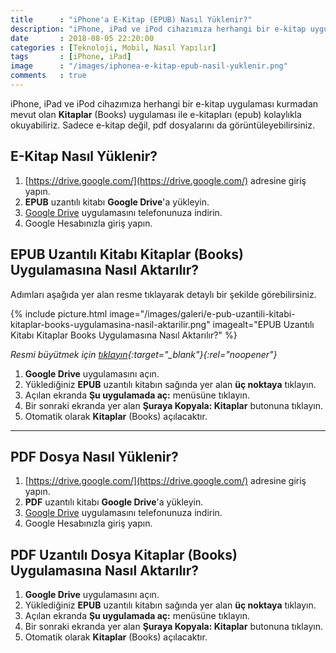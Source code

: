 ```yaml
---
title      : "iPhone'a E-Kitap (EPUB) Nasıl Yüklenir?"
description: "iPhone, iPad ve iPod cihazımıza herhangi bir e-kitap uygulaması kurmadan mevut olan Kitaplar (Books) uygulaması ile e-kitapları (epub) kolaylıkla okuyabiliriz.  Sadece e-kitap değil, pdf dosyalarını da görüntüleyebilirsiniz."
date       : 2018-08-05 22:20:00
categories : [Teknoloji, Mobil, Nasıl Yapılır]
tags       : [iPhone, iPad]
image      : "/images/iphonea-e-kitap-epub-nasil-yuklenir.png"
comments   : true
---
```


iPhone, iPad ve iPod cihazımıza herhangi bir e-kitap uygulaması kurmadan mevut olan **Kitaplar** (Books) uygulaması ile e-kitapları (epub) kolaylıkla okuyabiliriz.  Sadece e-kitap değil, pdf dosyalarını da görüntüleyebilirsiniz. 

## E-Kitap Nasıl Yüklenir?

1. [https://drive.google.com/](https://drive.google.com/) adresine giriş yapın.
2. **EPUB** uzantılı kitabı **Google Drive**'a yükleyin.
3. [Google Drive](https://itunes.apple.com/us/app/google-drive/id507874739?mt=8) uygulamasını telefonunuza indirin.
4. Google Hesabınızla giriş yapın. 

## **EPUB** Uzantılı Kitabı **Kitaplar** (Books) Uygulamasına Nasıl Aktarılır?

Adımları aşağıda yer alan resme tıklayarak detaylı bir şekilde görebilirsiniz.

{% include picture.html image="/images/galeri/e-pub-uzantili-kitabi-kitaplar-books-uygulamasina-nasil-aktarilir.png" imagealt="EPUB Uzantılı Kitabı Kitaplar Books Uygulamasına Nasıl Aktarılır?" %}

*Resmi büyütmek için [tıklayın]({{site.url}}/images/galeri/e-pub-uzantili-kitabi-kitaplar-books-uygulamasina-nasil-aktarilir.png){:target="_blank"}{:rel="noopener"}*

1. **Google Drive** uygulamasını açın.
2. Yüklediğiniz **EPUB** uzantılı kitabın sağında yer alan **üç noktaya** tıklayın.
3. Açılan ekranda **Şu uygulamada aç:** menüsüne tıklayın.
4. Bir sonraki ekranda yer alan **Şuraya Kopyala: Kitaplar** butonuna tıklayın.
5. Otomatik olarak **Kitaplar** (Books) açılacaktır.

---

## PDF Dosya Nasıl Yüklenir?

1. [https://drive.google.com/](https://drive.google.com/) adresine giriş yapın.
2. **PDF** uzantılı kitabı **Google Drive**'a yükleyin.
3. [Google Drive](https://itunes.apple.com/us/app/google-drive/id507874739?mt=8) uygulamasını telefonunuza indirin.
4. Google Hesabınızla giriş yapın. 

## **PDF** Uzantılı Dosya **Kitaplar** (Books) Uygulamasına Nasıl Aktarılır?

1. **Google Drive** uygulamasını açın.
2. Yüklediğiniz **EPUB** uzantılı kitabın sağında yer alan **üç noktaya** tıklayın.
3. Açılan ekranda **Şu uygulamada aç:** menüsüne tıklayın.
4. Bir sonraki ekranda yer alan **Şuraya Kopyala: Kitaplar** butonuna tıklayın.
5. Otomatik olarak **Kitaplar** (Books) açılacaktır.  